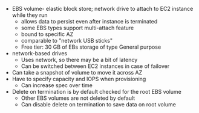 - EBS volume- elastic block store; network drive to attach to EC2 instance while they run
	- allows data to persist even after instance is terminated
	- some EBS types support multi-attach feature 
	- bound to specific AZ
	- comparable to "network USB sticks"
	- Free tier: 30 GB of EBs storage of type General purpose
- network-based drives
	- Uses network, so there may be a bit of latency
	- Can be switched between EC2 instances in case of failover
- Can take a snapshot of volume to move it across AZ
- Have to specify capacity and IOPS when provisioning
	- Can increase spec over time
- Delete on termination is by default checked for the root EBS volume
	- Other EBS volumes are not deleted by default
	- Can disable delete on termination to save data on root volume